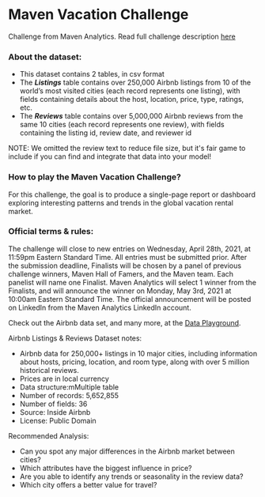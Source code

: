 # Maven Vacation Challenge

Challenge from Maven Analytics. Read full challenge description <a href="https://www.mavenanalytics.io/blog/maven-vacation-challenge?utm_source=linkedin&utm_campaign=MavenVacationChallenge_fa04/09/2021">here</a>

### About the dataset:
* This dataset contains 2 tables, in csv format
* The <i><b>Listings</i></b> table contains over 250,000 Airbnb listings from 10 of the world’s most visited cities (each record represents one listing), with fields containing details about the host, location, price, type, ratings, etc.
* The <i><b>Reviews</i></b> table contains over 5,000,000 Airbnb reviews from the same 10 cities (each record represents one review), with fields containing the listing id, review date, and reviewer id
 
NOTE: We omitted the review text to reduce file size, but it's fair game to include if you can find and integrate that data into your model!

### How to play the Maven Vacation Challenge? 
For this challenge, the goal is to produce a single-page report or dashboard exploring interesting patterns and trends in the global vacation rental market.

### Official terms & rules:
The challenge will close to new entries on Wednesday, April 28th, 2021, at 11:59pm Eastern Standard Time. All entries must be submitted prior.
After the submission deadline, Finalists will be chosen by a panel of previous challenge winners, Maven Hall of Famers, and the Maven team. Each panelist will name one Finalist.
Maven Analytics will select 1 winner from the Finalists, and will announce the winner on Monday, May 3rd, 2021 at 10:00am Eastern Standard Time. The official announcement will be posted on LinkedIn from the Maven Analytics LinkedIn account.

Check out the Airbnb data set, and many more, at the <a href="https://www.mavenanalytics.io/data-playground">Data Playground</a>.

Airbnb Listings & Reviews Dataset notes: 
* Airbnb data for 250,000+ listings in 10 major cities, including information about hosts, pricing, location, and room type, along with over 5 million historical reviews.
* Prices are in local currency
* Data structure:mMultiple table
* Number of records: 5,652,855
* Number of fields: 36
* Source: Inside Airbnb
* License: Public Domain

Recommended Analysis:
* Can you spot any major differences in the Airbnb market between cities?
* Which attributes have the biggest influence in price?
* Are you able to identify any trends or seasonality in the review data?
* Which city offers a better value for travel?
